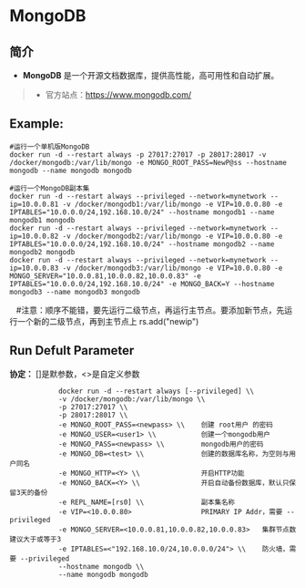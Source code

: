 MongoDB
===
## 简介
* **MongoDB** 是一个开源文档数据库，提供高性能，高可用性和自动扩展。
> * 官方站点：https://www.mongodb.com/


## Example:

    #运行一个单机版MongoDB
    docker run -d --restart always -p 27017:27017 -p 28017:28017 -v /docker/mongodb:/var/lib/mongo -e MONGO_ROOT_PASS=NewP@ss --hostname mongodb --name mongodb mongodb

    #运行一个MongoDB副本集
    docker run -d --restart always --privileged --network=mynetwork --ip=10.0.0.81 -v /docker/mongodb1:/var/lib/mongo -e VIP=10.0.0.80 -e IPTABLES="10.0.0.0/24,192.168.10.0/24" --hostname mongodb1 --name mongodb1 mongodb 
    docker run -d --restart always --privileged --network=mynetwork --ip=10.0.0.82 -v /docker/mongodb2:/var/lib/mongo -e VIP=10.0.0.80 -e IPTABLES="10.0.0.0/24,192.168.10.0/24" --hostname mongodb2 --name mongodb2 mongodb  
    docker run -d --restart always --privileged --network=mynetwork --ip=10.0.0.83 -v /docker/mongodb3:/var/lib/mongo -e VIP=10.0.0.80 -e MONGO_SERVER="10.0.0.81,10.0.0.82,10.0.0.83" -e IPTABLES="10.0.0.0/24,192.168.10.0/24" -e MONGO_BACK=Y --hostname mongodb3 --name mongodb3 mongodb
    #注意：顺序不能错，要先运行二级节点，再运行主节点。要添加新节点，先运行一个新的二级节点，再到主节点上 rs.add("newip")

## Run Defult Parameter
**协定：** []是默参数，<>是自定义参数

				docker run -d --restart always [--privileged] \\
				-v /docker/mongodb:/var/lib/mongo \\
				-p 27017:27017 \\
				-p 28017:28017 \\
				-e MONGO_ROOT_PASS=<newpass> \\    创建 root用户 的密码
				-e MONGO_USER=<user1> \\           创建一个mongodb用户
				-e MONGO_PASS=<newpass> \\         mongodb用户的密码
				-e MONGO_DB=<test> \\              创建的数据库名称，为空则与用户同名
				-e MONGO_HTTP=<Y> \\               开启HTTP功能
				-e MONGO_BACK=<Y> \\               开启自动备份数据库，默认只保留3天的备份
				-e REPL_NAME=[rs0] \\              副本集名称
				-e VIP=<10.0.0.80>                 PRIMARY IP Addr，需要 --privileged
				-e MONGO_SERVER=<10.0.0.81,10.0.0.82,10.0.0.83>   集群节点数建议大于或等于3
				-e IPTABLES=<"192.168.10.0/24,10.0.0.0/24"> \\    防火墙，需要 --privileged
				--hostname mongodb \\
				--name mongodb mongodb
